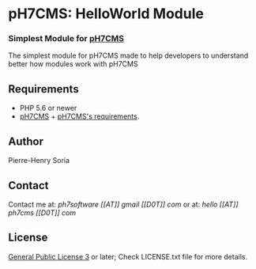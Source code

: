 # pH7CMS: HelloWorld Module

### Simplest Module for [pH7CMS](https://github.com/pH7Software/pH7-Social-Dating-CMS)

The simplest module for pH7CMS made to help developers to understand better how modules work with pH7CMS


## Requirements

* PHP 5.6 or newer
* [pH7CMS](http://ph7cms.com/order/) + [pH7CMS's requirements](http://ph7cms.com/doc/en/requirements).


## Author

Pierre-Henry Soria


## Contact

Contact me at: *ph7software [[AT]] gmail [[D0T]] com* or at: *hello [[AT]] ph7cms [[D0T]] com*


## License

[General Public License 3](http://www.gnu.org/licenses/gpl.html) or later; Check LICENSE.txt file for more details.
